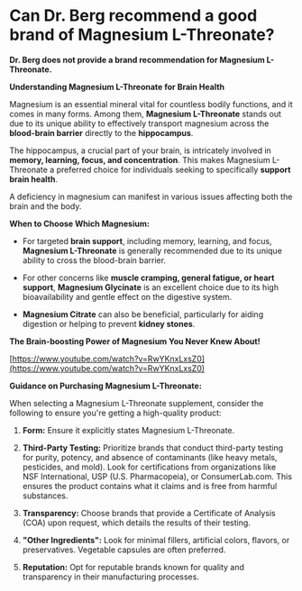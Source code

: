# Can Dr. Berg recommend a good brand of Magnesium L-Threonate?

**Dr. Berg does not provide a brand recommendation for Magnesium L- Threonate.**  

**Understanding Magnesium L-Threonate for Brain Health** 

Magnesium is an essential mineral vital for countless bodily functions, and it comes in many forms. Among them, **Magnesium L-Threonate** stands out due to its unique ability to effectively transport magnesium across the **blood-brain barrier** directly to the **hippocampus**. 

The hippocampus, a crucial part of your brain, is intricately involved in **memory, learning, focus, and concentration**. This makes Magnesium L-Threonate a preferred choice for individuals seeking to specifically **support brain health**. 

A deficiency in magnesium can manifest in various issues affecting both the brain and the body. 

**When to Choose Which Magnesium:** 

- For targeted **brain support**, including memory, learning, and focus, **Magnesium L-Threonate** is generally recommended due to its unique ability to cross the blood-brain barrier. 

- For other concerns like **muscle cramping, general fatigue, or heart support**, **Magnesium Glycinate** is an excellent choice due to its high bioavailability and gentle effect on the digestive system. 

- **Magnesium Citrate** can also be beneficial, particularly for aiding digestion or helping to prevent **kidney stones**. 

**The Brain-boosting Power of Magnesium You Never Knew About!** 

[https://www.youtube.com/watch?v=RwYKnxLxsZ0](https://www.youtube.com/watch?v=RwYKnxLxsZ0) 

**Guidance on Purchasing Magnesium L-Threonate:** 

When selecting a Magnesium L-Threonate supplement, consider the following to ensure you're getting a high-quality product: 

1. **Form:** Ensure it explicitly states Magnesium L-Threonate. 

2. **Third-Party Testing:** Prioritize brands that conduct third-party testing for purity, potency, and absence of contaminants (like heavy metals, pesticides, and mold). Look for certifications from organizations like NSF International, USP (U.S. Pharmacopeia), or ConsumerLab.com. This ensures the product contains what it claims and is free from harmful substances. 

3. **Transparency:** Choose brands that provide a Certificate of Analysis (COA) upon request, which details the results of their testing. 

4. **"Other Ingredients":** Look for minimal fillers, artificial colors, flavors, or preservatives. Vegetable capsules are often preferred. 

5. **Reputation:** Opt for reputable brands known for quality and transparency in their manufacturing processes.